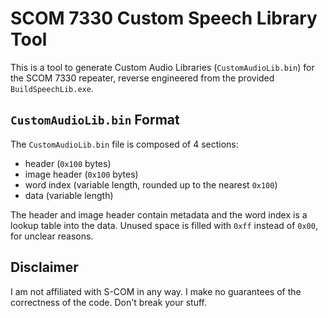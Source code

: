 # SCOM 7330 Custom Speech Library Tool

This is a tool to generate Custom Audio Libraries
(`CustomAudioLib.bin`) for the SCOM 7330 repeater, reverse engineered
from the provided `BuildSpeechLib.exe`.

## `CustomAudioLib.bin` Format

The `CustomAudioLib.bin` file is composed of 4 sections:

- header (`0x100` bytes)
- image header (`0x100` bytes)
- word index (variable length, rounded up to the nearest `0x100`)
- data (variable length)

The header and image header contain metadata and the word index is a
lookup table into the data. Unused space is filled with `0xff` instead
of `0x00`, for unclear reasons.

<!-- (TODO: finish description) -->


## Disclaimer

I am not affiliated with S-COM in any way. I make no guarantees of the
correctness of the code. Don't break your stuff.
